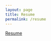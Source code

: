 ```yaml
---
layout: page
title: Resume
permalink: /resume
---
```


[Resume](kennedydidier.github.io/kdresume.pdf)

